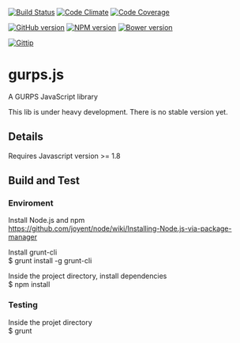 [![Build Status](https://travis-ci.org/josmardias/gurpsjs.svg?branch=master)](https://travis-ci.org/josmardias/gurpsjs)
[![Code Climate](https://codeclimate.com/github/josmardias/gurpsjs/coverage.png)](https://codeclimate.com/github/josmardias/gurpsjs)
[![Code Coverage](https://codeclimate.com/github/josmardias/gurpsjs.png)](https://codeclimate.com/github/josmardias/gurpsjs)

[![GitHub version](https://badge.fury.io/gh/josmardias%2Fgurpsjs.svg)](http://badge.fury.io/gh/josmardias%2Fgurpsjs)
[![NPM version](https://badge.fury.io/js/gurpsjs.svg)](http://badge.fury.io/js/gurpsjs)
[![Bower version](https://badge.fury.io/bo/gurpsjs.svg)](http://badge.fury.io/bo/gurpsjs)

[![Gittip](https://img.shields.io/gittip/josmardias.png)](https://www.gittip.com/josmardias/)

gurps.js
=====

A GURPS JavaScript library

This lib is under heavy development.
There is no stable version yet.

## Details

Requires Javascript version >= 1.8

## Build and Test

### Enviroment

Install Node.js and npm  
https://github.com/joyent/node/wiki/Installing-Node.js-via-package-manager

Install grunt-cli  
$ grunt install -g grunt-cli

Inside the project directory, install dependencies  
$ npm install

### Testing

Inside the projet directory  
$ grunt
